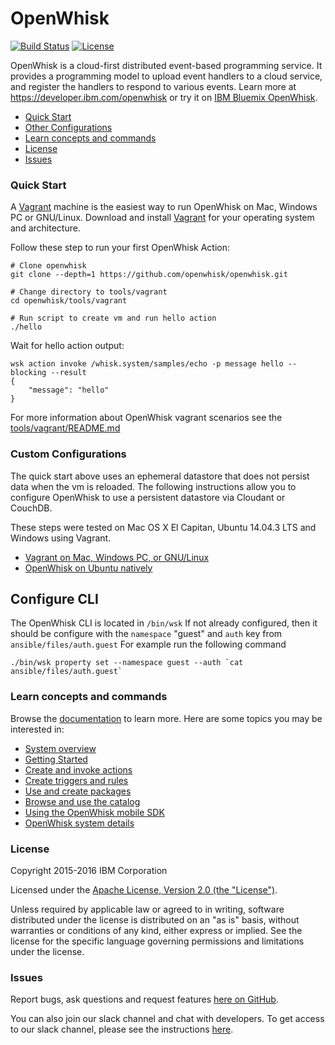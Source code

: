 # OpenWhisk

[![Build Status](https://travis-ci.org/openwhisk/openwhisk.svg?branch=master)](https://travis-ci.org/openwhisk/openwhisk)
[![License](https://img.shields.io/badge/license-Apache--2.0-blue.svg)](http://www.apache.org/licenses/LICENSE-2.0)

OpenWhisk is a cloud-first distributed event-based programming service. It provides a programming model to upload event handlers to a cloud service, and register the handlers to respond to various events. Learn more at https://developer.ibm.com/openwhisk or try it on [IBM Bluemix OpenWhisk](https://ibm.biz/openwhisk).


* [Quick Start](#quick-start)
* [Other Configurations](#custom-configurations)
* [Learn concepts and commands](#learn-concepts-and-commands)
* [License](#license)
* [Issues](#issues)

### Quick Start

A [Vagrant](http://vagrantup.com) machine is the easiest way to run OpenWhisk on Mac, Windows PC or GNU/Linux.
Download and install [Vagrant](https://www.vagrantup.com/downloads.html) for your operating system and architecture.

Follow these step to run your first OpenWhisk Action:
```
# Clone openwhisk
git clone --depth=1 https://github.com/openwhisk/openwhisk.git

# Change directory to tools/vagrant
cd openwhisk/tools/vagrant

# Run script to create vm and run hello action
./hello
```

Wait for hello action output:
```
wsk action invoke /whisk.system/samples/echo -p message hello --blocking --result
{
    "message": "hello"
}
```

For more information about OpenWhisk vagrant scenarios see the [tools/vagrant/README.md](tools/vagrant/README.md)

### Custom Configurations

The quick start above uses an ephemeral datastore that does not persist data when the vm is reloaded. The following instructions
allow you to configure OpenWhisk to use a persistent datastore via Cloudant or CouchDB.

These steps were tested on Mac OS X El Capitan, Ubuntu 14.04.3 LTS and Windows using Vagrant.

* [Vagrant on Mac, Windows PC, or GNU/Linux](tools/vagrant/README.md)
* [OpenWhisk on Ubuntu natively](tools/ubuntu-setup/README.md)

## Configure CLI

The OpenWhisk CLI is located in `/bin/wsk`
If not already configured, then it should be configure with the `namespace` "guest" and `auth` key from `ansible/files/auth.guest`
For example run the following command
```
./bin/wsk property set --namespace guest --auth `cat ansible/files/auth.guest`
```

### Learn concepts and commands

Browse the [documentation](docs/) to learn more. Here are some topics you may be
interested in:

- [System overview](docs/about.md)
- [Getting Started](docs/README.md)
- [Create and invoke actions](docs/actions.md)
- [Create triggers and rules](docs/triggers_rules.md)
- [Use and create packages](docs/packages.md)
- [Browse and use the catalog](docs/catalog.md)
- [Using the OpenWhisk mobile SDK](docs/mobile_sdk.md)
- [OpenWhisk system details](docs/reference.md)


### License

Copyright 2015-2016 IBM Corporation

Licensed under the [Apache License, Version 2.0 (the "License")](http://www.apache.org/licenses/LICENSE-2.0.html).

Unless required by applicable law or agreed to in writing, software distributed under the license is distributed on an "as is" basis, without warranties or conditions of any kind, either express or implied. See the license for the specific language governing permissions and limitations under the license.

### Issues

Report bugs, ask questions and request features [here on GitHub](../../issues).

You can also join our slack channel and chat with developers.   To get access to our slack channel, please see the instructions [here](https://github.com/openwhisk/openwhisk/wiki).
